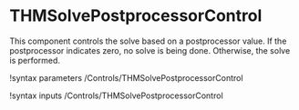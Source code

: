 # THMSolvePostprocessorControl

This component controls the solve based on a postprocessor value.
If the postprocessor indicates zero, no solve is being done.
Otherwise, the solve is performed.

!syntax parameters /Controls/THMSolvePostprocessorControl

!syntax inputs /Controls/THMSolvePostprocessorControl
